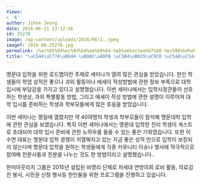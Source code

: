 ```yaml
---
Views:
- '6'
author: Jihee Jeong
date: 2016-06-21 13:12:56
id: 25278
image: /wp-content/uploads/2016/06/1..jpeg
imagef: 2016-06-25278.jpg
permalink: /%ec%95%84%ec%9d%b4%eb%b9%84-%eb%a6%ac%ea%b7%b8-%ec%96%b4%eb%a0%b5%ec%a7%80-%ec%95%8a%ec%95%84%ec%9a%94/
title: "\uC544\uC774\uBE44 \uB9AC\uADF8 \uC5B4\uB835\uC9C0 \uC54A\uC544\uC694!"
---
```


명문대 입학을 위한 로드맵이란 주제로 세미나가 열려 많은 관심을 받았습니다. 한인 학생들이 학업 성적은 좋으나 과외 활동이나 에세이 작성방법에 관한 정보 부족으로 대학 입시에 부담감을 가지고 있다고 설명했습니다. 이번 세미나에서는 입학사정관들이 선호하는 학생상, 과외 특별활동 방법, 그리고 에세이 작성 방법에 관한 설명이 이루어져 대학 입시를 준비하는 학생과 학부모들에게 많은 호응을 받았습니다.

이번 세미나는 평일에 열렸지만 약 40여명의 학생과 학부모들이 참석해 명문대학 입학에 관한 관심을 보였습니다. 특히 이번 세미나에서는 명문대 입학한 진리 학생이 게스트로 초대되어 대학 입시 준비에 관한 노하우를 들을 수 있는 좋은 기회였습니다. 또한 이수연 대표는 명문대 입학 경쟁이 치열해지고 있는 지금 좋은 성적 만으로 입학이 보장되지 않는다며 명문대 입학을 원하는 학생들에게 각종 커뮤니티 이슈나 행사에 적극적으로 참여해 전문사들과 친분을 나누는 것도 한 방법이라고 설명했습니다..

한미아웃리치 그룹은 2015년 설립된 비영리 단체로 차세대 연방의회 로비 활동, 의료검진 봉사, 시민권 신청 행사등 한인들을 위한 프로그램을 진행하고 있습니다.